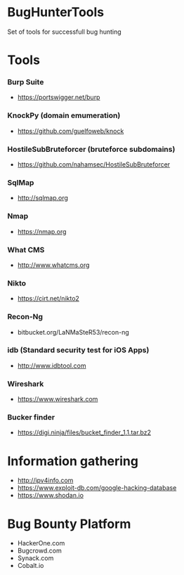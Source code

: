 # BugHunterTools
Set of tools for successfull bug hunting

# Tools
### Burp Suite
* https://portswigger.net/burp

### KnockPy (domain emumeration)
* https://github.com/guelfoweb/knock

### HostileSubBruteforcer (bruteforce subdomains)
* https://github.com/nahamsec/HostileSubBruteforcer

### SqlMap
* http://sqlmap.org

### Nmap
* https://nmap.org

### What CMS
* http://www.whatcms.org

### Nikto
* https://cirt.net/nikto2

### Recon-Ng
* bitbucket.org/LaNMaSteR53/recon-ng

### idb (Standard security test for iOS Apps)
* http://www.idbtool.com

### Wireshark
* https://www.wireshark.com

### Bucker finder
* https://digi.ninja/files/bucket_finder_1.1.tar.bz2

# Information gathering
* http://ipv4info.com
* https://www.exploit-db.com/google-hacking-database
* https://www.shodan.io

# Bug Bounty Platform
* HackerOne.com
* Bugcrowd.com
* Synack.com
* Cobalt.io
